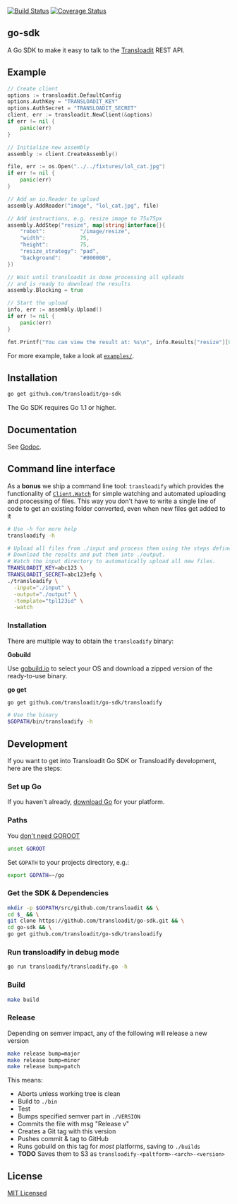 [![Build Status](https://travis-ci.org/transloadit/go-sdk.svg)](https://travis-ci.org/transloadit/go-sdk)
[![Coverage Status](https://coveralls.io/repos/transloadit/go-sdk/badge.png)](https://coveralls.io/r/transloadit/go-sdk)

## go-sdk

A Go SDK to make it easy to talk to the [Transloadit](https://transloadit.com) REST API.

## Example

```go
// Create client
options := transloadit.DefaultConfig
options.AuthKey = "TRANSLOADIT_KEY"
options.AuthSecret = "TRANSLOADIT_SECRET"
client, err := transloadit.NewClient(&options)
if err != nil {
    panic(err)
}

// Initialize new assembly
assembly := client.CreateAssembly()

file, err := os.Open("../../fixtures/lol_cat.jpg")
if err != nil {
    panic(err)
}

// Add an io.Reader to upload
assembly.AddReader("image", "lol_cat.jpg", file)

// Add instructions, e.g. resize image to 75x75px
assembly.AddStep("resize", map[string]interface{}{
    "robot":           "/image/resize",
    "width":           75,
    "height":          75,
    "resize_strategy": "pad",
    "background":      "#000000",
})

// Wait until transloadit is done processing all uploads
// and is ready to download the results
assembly.Blocking = true

// Start the upload
info, err := assembly.Upload()
if err != nil {
    panic(err)
}

fmt.Printf("You can view the result at: %s\n", info.Results["resize"][0].Url)
```

For more example, take a look at [`examples/`](https://github.com/transloadit/go-sdk/tree/master/examples).

## Installation

```bash
go get github.com/transloadit/go-sdk
```

The Go SDK requires Go 1.1 or higher.

## Documentation

See [Godoc](http://godoc.org/github.com/transloadit/go-sdk).

## Command line interface

As a **bonus** we ship a command line tool: `transloadify` which provides the functionality of [`Client.Watch`](http://godoc.org/github.com/transloadit/go-sdk#Client.Watch) for simple watching and automated uploading and processing of files. This way you don't have to write a single line of code to get an existing folder converted, even when new files get added to it

```bash
# Use -h for more help
transloadify -h

# Upload all files from ./input and process them using the steps defined in the template with the id 'tpl123id'.
# Download the results and put them into ./output.
# Watch the input directory to automatically upload all new files.
TRANSLOADIT_KEY=abc123 \
TRANSLOADIT_SECRET=abc123efg \
./transloadify \
  -input="./input" \
  -output="./output" \
  -template="tpl123id" \
  -watch
```

### Installation

There are multiple way to obtain the `transloadify` binary:

**Gobuild**

Use [gobuild.io](http://gobuild.io/download/github.com/transloadit/go-sdk/transloadify) to select your OS and download a zipped version of the ready-to-use binary.

**go get**

```bash
go get github.com/transloadit/go-sdk/transloadify

# Use the binary
$GOPATH/bin/transloadify -h
```

## Development

If you want to get into Transloadit Go SDK or Transloadify development, here are the steps:

### Set up Go

If you haven't already, [download Go](http://golang.org/dl/) for your platform.

### Paths

You [don't need GOROOT](http://dave.cheney.net/2013/06/14/you-dont-need-to-set-goroot-)

```bash
unset GOROOT
```

Set `GOPATH` to your projects directory, e.g.:

```bash
export GOPATH=~/go
```

### Get the SDK & Dependencies

```bash
mkdir -p $GOPATH/src/github.com/transloadit && \
cd $_ && \
git clone https://github.com/transloadit/go-sdk.git && \
cd go-sdk && \
go get github.com/transloadit/go-sdk/transloadify
```

### Run transloadify in debug mode

```bash
go run transloadify/transloadify.go -h
```

### Build

```bash
make build
```

### Release

Depending on semver impact, any of the following will release a new version

```bash
make release bump=major
make release bump=minor
make release bump=patch
```

This means:

 - Aborts unless working tree is clean
 - Build to `./bin`
 - Test
 - Bumps specified semver part in `./VERSION`
 - Commits the file with msg "Release v<version>"
 - Creates a Git tag with this version
 - Pushes commit & tag to GitHub
 - Runs gobuild on this tag for *most* platforms, saving to `./builds`
 - **TODO** Saves them to S3 as `transloadify-<paltform>-<arch>-<version>`

## License

[MIT Licensed](LICENSE)
